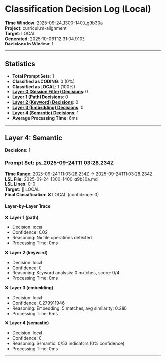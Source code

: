 # Classification Decision Log (Local)

**Time Window**: 2025-09-24_1300-1400_g9b30a<br>
**Project**: curriculum-alignment<br>
**Target**: LOCAL<br>
**Generated**: 2025-10-06T12:31:04.910Z<br>
**Decisions in Window**: 1

---

## Statistics

- **Total Prompt Sets**: 1
- **Classified as CODING**: 0 (0%)
- **Classified as LOCAL**: 1 (100%)
- **[Layer 0 (Session Filter) Decisions](#layer-0-session-filter)**: 0
- **[Layer 1 (Path) Decisions](#layer-1-path)**: 0
- **[Layer 2 (Keyword) Decisions](#layer-2-keyword)**: 0
- **[Layer 3 (Embedding) Decisions](#layer-3-embedding)**: 0
- **[Layer 4 (Semantic) Decisions](#layer-4-semantic)**: 1
- **Average Processing Time**: 6ms

---

## Layer 4: Semantic

**Decisions**: 1

### Prompt Set: [ps_2025-09-24T11:03:28.234Z](../../history/2025-09-24_1300-1400_g9b30a.md#ps_2025-09-24T11:03:28.234Z)

**Time Range**: 2025-09-24T11:03:28.234Z → 2025-09-24T11:03:28.234Z<br>
**LSL File**: [2025-09-24_1300-1400_g9b30a.md](../../history/2025-09-24_1300-1400_g9b30a.md#ps_2025-09-24T11:03:28.234Z)<br>
**LSL Lines**: 0-0<br>
**Target**: 📍 LOCAL<br>
**Final Classification**: ❌ LOCAL (confidence: 0)

#### Layer-by-Layer Trace

❌ **Layer 1 (path)**
- Decision: local
- Confidence: 0.02
- Reasoning: No file operations detected
- Processing Time: 0ms

❌ **Layer 2 (keyword)**
- Decision: local
- Confidence: 0
- Reasoning: Keyword analysis: 0 matches, score: 0/4
- Processing Time: 0ms

❌ **Layer 3 (embedding)**
- Decision: local
- Confidence: 0.279911946
- Reasoning: Embedding: 5 matches, avg similarity: 0.280
- Processing Time: 6ms

❌ **Layer 4 (semantic)**
- Decision: local
- Confidence: 0
- Reasoning: Semantic: 0/53 indicators (0% confidence)
- Processing Time: 0ms

---

